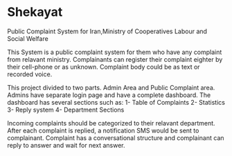 # Shekayat
Public Complaint System for Iran,Ministry of Cooperatives Labour and Social Welfare

This System is a public complaint system for them who have any complaint from relavant ministry. 
Complainants can register their complaint eighter by their cell-phone or as unknown.
Complaint body could be as text or recorded voice.

This project divided to two parts. Admin Area and Public Complaint area.
Admins have separate login page and have a complete dashboard. The dashboard has several sections such as:
1- Table of Complaints
2- Statistics
3- Reply system
4- Department Sections

Incoming complaints should be categorized to their relavant department.
After each complaint is replied, a notification SMS would be sent to complainant. Complaint has a conversational structure and complainant can reply to answer and wait for next answer.

